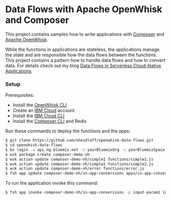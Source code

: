 # Data Flows with Apache OpenWhisk and Composer

This project contains samples how to write applications with [Composer](https://github.com/ibm-functions/composer) and [Apache OpenWhisk](https://openwhisk.apache.org/). 

While the functions in applications are stateless, the applications manage the state and are responsible how the data flows between the functions. This project contains a pattern how to handle data flows and how to convert data. For details check out my blog [Data Flows in Serverless Cloud-Native Applications](http://heidloff.net/article/serverless-data-flows).


### Setup

Prerequisites:

* Install the [OpenWhisk CLI](https://github.com/apache/incubator-openwhisk-cli)
* Create an [IBM Cloud](https://ibm.biz/nheidloff) account
* Install the [IBM Cloud CLI](https://clis.ng.bluemix.net/)
* Install the [Composer CLI](https://github.com/ibm-functions/composer/tree/master/docs#installing-the-shell) and Redis

Run these commands to deploy the functions and the apps:

```sh
$ git clone https://github.com/nheidloff/openwhisk-data-flows.git
$ cd openwhisk-data-flows
$ bx login -a api.ng.bluemix.net -o yourBluemixOrg -s yourBluemixSpace
$ wsk package create composer-demo-nh
$ wsk action update composer-demo-nh/simple1 functions/simple1.js
$ wsk action update composer-demo-nh/simple2 functions/simple2.js
$ wsk action update composer-demo-nh/error functions/error.js
$ fsh app update composer-demo-nh/in-app-conversions apps/in-app-conversions.js
```

To run the application invoke this command:

```sh
$ fsh app invoke composer-demo-nh/in-app-conversions -p input-param1 input-param1-value
```